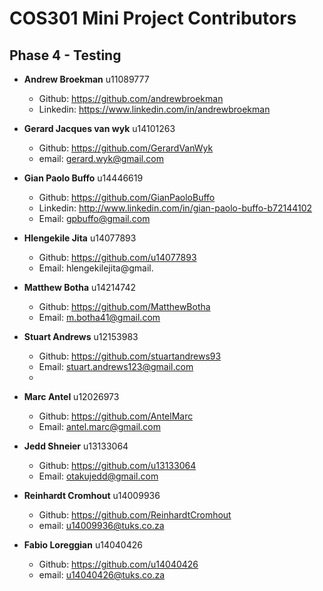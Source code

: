 # COS301 Mini Project Contributors

## Phase 4 - Testing

* **Andrew Broekman** u11089777
  * Github: https://github.com/andrewbroekman
  * Linkedin: https://www.linkedin.com/in/andrewbroekman
  
* **Gerard Jacques van wyk** u14101263
  * Github: https://github.com/GerardVanWyk
  * email: gerard.wyk@gmail.com
  
* **Gian Paolo Buffo** u14446619
  * Github: https://github.com/GianPaoloBuffo
  * Linkedin: http://www.linkedin.com/in/gian-paolo-buffo-b72144102
  * Email: gpbuffo@gmail.com

* **Hlengekile Jita** u14077893
  * Github: https://github.com/u14077893
  * Email: hlengekilejita@gmail.

* **Matthew Botha** u14214742
  * Github: https://github.com/MatthewBotha
  * Email: m.botha41@gmail.com

* **Stuart Andrews** u12153983
  * Github: https://github.com/stuartandrews93
  * Email: stuart.andrews123@gmail.com
  * 
* **Marc Antel** u12026973
  * Github: https://github.com/AntelMarc
  * Email: antel.marc@gmail.com
  
* **Jedd Shneier** u13133064
  * Github: https://github.com/u13133064
  * Email: otakujedd@gmail.com
  
* **Reinhardt Cromhout** u14009936
  * Github: https://github.com/ReinhardtCromhout
  * email: u14009936@tuks.co.za

* **Fabio Loreggian** u14040426
  * Github: https://github.com/u14040426
  * email: u14040426@tuks.co.za
  

